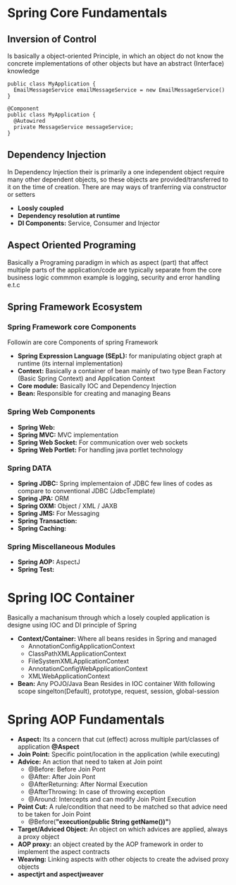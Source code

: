 
# Spring Core Fundamentals 

## Inversion of Control
Is basically a object-oriented Principle, in which an object do not know the concrete implementations of other objects but have an abstract (Interface) knowledge 

```
public class MyApplication {
  EmailMessageService emailMessageService = new EmailMessageService()
}
```
```
@Component
public class MyApplication {
  @Autowired
  private MessageService messageService;
}
```

## Dependency Injection
In Dependency Injection their is primarily a one independent object require many other dependent objects, so these objects are provided/transferred to it on the time of creation.
There are may ways of tranferring via constructor or setters
  * **Loosly coupled** 
  * **Dependency resolution at runtime**
  * **DI Components:** Service, Consumer and Injector

## Aspect Oriented Programing
Basically a Programing paradigm in which as aspect (part) that affect multiple parts of the application/code are typically separate from the core business logic commmon example is logging, security and error handling e.t.c

## Spring Framework Ecosystem

  ### Spring Framework core Components
  Followin are core Components of spring Framework
  * **Spring Expression Language (SEpL):** for manipulating object graph at runtime (its internal implementation)
  * **Context:** Basically a container of bean mainly of two type Bean Factory (Basic Spring Context) and Application Context
  * **Core module:** Basically IOC and Dependency Injection
  * **Bean:** Responsible for creating and managing Beans

  ### Spring Web Components
  * **Spring Web:** 
  * **Spring MVC:** MVC implementation
  * **Spring Web Socket:** For communication over web sockets
  * **Spring Web Portlet:** For handling java portlet technology

  ### Spring DATA
  * **Spring JDBC:** Spring implementaion of JDBC few lines of codes as compare to conventional JDBC (JdbcTemplate) 
  * **Spring JPA:** ORM
  * **Spring OXM:** Object / XML / JAXB
  * **Spring JMS:** For Messaging
  * **Spring Transaction:**
  * **Spring Caching:**

  ### Spring Miscellaneous Modules
  * **Spring AOP:** AspectJ
  * **Spring Test:**

# Spring IOC Container
Basically a machanisum through which a losely coupled application is designe using IOC and DI principle of Spring
  * **Context/Container:** Where all beans resides in Spring and managed
    *  AnnotationConfigApplicationContext
    *  ClassPathXMLApplicationContext
    *  FileSystemXMLApplicationContext
    *  AnnotationConfigWebApplicationContext
    *  XMLWebApplicationContext
  *  **Bean:** Any POJO/Java Bean Resides in IOC container With following scope singelton(Default), prototype, request, session, global-session
     
# Spring AOP Fundamentals 
  * **Aspect:** Its a concern that cut (effect) across multiple part/classes of application **@Aspect**
  * **Join Point:** Specific point/location in the application (while executing)
  * **Advice:** An action that need to taken at Join point
    * @Before: Before Join Pont
    * @After: After Join Pont
    * @AfterReturning: After Normal Execution
    * @AfterThrowing: In case of throwing exception
    * @Around: Intercepts and can modify Join Point Execution
  * **Point Cut:** A rule/condition that need to be matched so that advice need to be taken for Join Point
    * @Before(**"execution(public String getName())"**)
  * **Target/Adviced Object:** An object on which advices are applied, always a proxy object
  * **AOP proxy:** an object created by the AOP framework in order to implement the aspect contracts
  * **Weaving:** Linking aspects with other objects to create the advised proxy objects
  * **aspectjrt and aspectjweaver**
  


  
